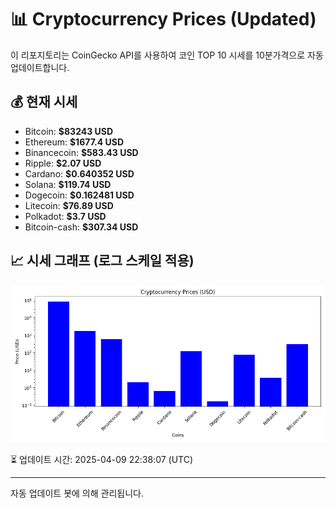 
# 📊 Cryptocurrency Prices (Updated)

이 리포지토리는 CoinGecko API를 사용하여 코인 TOP 10 시세를 10분가격으로 자동 업데이트합니다.

## 💰 현재 시세
- Bitcoin: **$83243 USD**
- Ethereum: **$1677.4 USD**
- Binancecoin: **$583.43 USD**
- Ripple: **$2.07 USD**
- Cardano: **$0.640352 USD**
- Solana: **$119.74 USD**
- Dogecoin: **$0.162481 USD**
- Litecoin: **$76.89 USD**
- Polkadot: **$3.7 USD**
- Bitcoin-cash: **$307.34 USD**

## 📈 시세 그래프 (로그 스케일 적용)
![Crypto Prices](crypto_prices.png)

⏳ 업데이트 시간: 2025-04-09 22:38:07 (UTC)

---
자동 업데이트 봇에 의해 관리됩니다.
